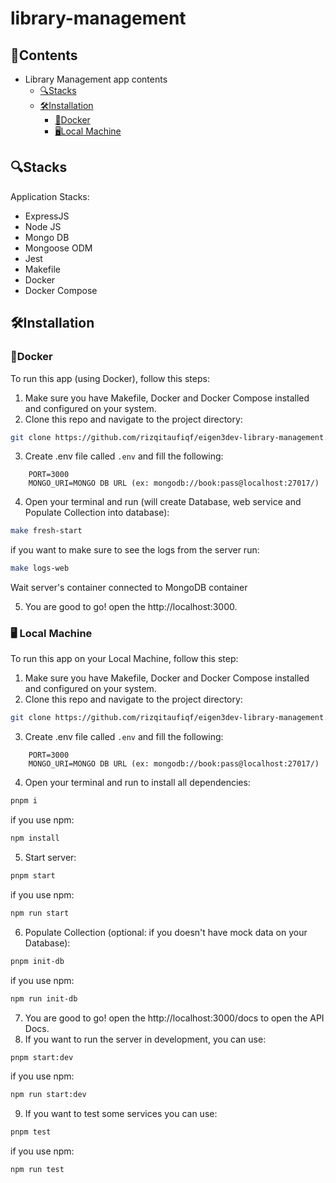# library-management

## 📜Contents

- Library Management app contents
  - [🔍Stacks](#stacks)
  - [🛠️Installation](#️installation)
    - [🐳Docker](#docker)
    - [🖥️Local Machine](#️-local-machine)

## 🔍Stacks

Application Stacks:

- ExpressJS
- Node JS
- Mongo DB
- Mongoose ODM
- Jest
- Makefile
- Docker
- Docker Compose

## 🛠️Installation

### 🐳Docker

To run this app (using Docker), follow this steps:

1. Make sure you have Makefile, Docker and Docker Compose installed and configured on your system.
2. Clone this repo and navigate to the project directory:

```bash
git clone https://github.com/rizqitaufiqf/eigen3dev-library-management.git && cd eigen3dev-library-management/library-management
```

3. Create .env file called `.env` and fill the following:

```env
    PORT=3000
    MONGO_URI=MONGO DB URL (ex: mongodb://book:pass@localhost:27017/)
```

4. Open your terminal and run (will create Database, web service and Populate Collection into database):

```bash
make fresh-start
```

if you want to make sure to see the logs from the server run:

```bash
make logs-web
```

Wait server's container connected to MongoDB container

5. You are good to go! open the http://localhost:3000.

### 🖥️ Local Machine

To run this app on your Local Machine, follow this step:

1. Make sure you have Makefile, Docker and Docker Compose installed and configured on your system.
2. Clone this repo and navigate to the project directory:

```bash
git clone https://github.com/rizqitaufiqf/eigen3dev-library-management.git && cd eigen3dev-library-management/library-management
```

3. Create .env file called `.env` and fill the following:

```env
    PORT=3000
    MONGO_URI=MONGO DB URL (ex: mongodb://book:pass@localhost:27017/)
```

4. Open your terminal and run to install all dependencies:

```bash
pnpm i
```

if you use npm:

```bash
npm install
```

5. Start server:

```bash
pnpm start
```

if you use npm:

```bash
npm run start
```

6. Populate Collection (optional: if you doesn't have mock data on your Database):

```bash
pnpm init-db
```

if you use npm:

```bash
npm run init-db
```

7. You are good to go! open the http://localhost:3000/docs to open the API Docs.
8. If you want to run the server in development, you can use:

```bash
pnpm start:dev
```

if you use npm:

```bash
npm run start:dev
```

9. If you want to test some services you can use:

```bash
pnpm test
```

if you use npm:

```bash
npm run test
```
